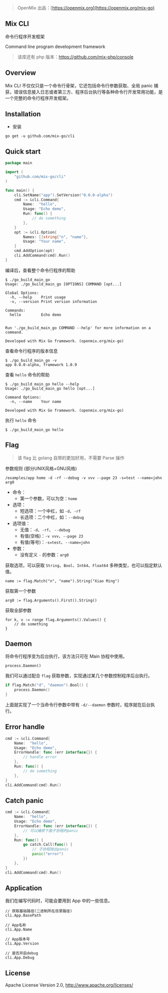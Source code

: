 > OpenMix 出品：[https://openmix.org](https://openmix.org/mix-go)

## Mix CLI

命令行程序开发框架

Command line program development framework

> 该库还有 php 版本：https://github.com/mix-php/console

## Overview

Mix CLI 不仅仅只是一个命令行骨架，它还包括命令行参数获取、全局 panic 捕获，错误信息接入日志或者第三方、程序后台执行等各种命令行开发常用功能，是一个完整的命令行程序开发框架。

## Installation

- 安装

```
go get -u github.com/mix-go/cli
```

## Quick start

```go
package main

import (
    "github.com/mix-go/cli"
)

func main() {
    cli.SetName("app").SetVersion("0.0.0-alpha")
    cmd := &cli.Command{
        Name:  "hello",
        Usage: "Echo demo",
        Run: func() {
            // do something
        },
    }
    opt := &cli.Option{
        Names: []string{"n", "name"},
        Usage: "Your name",
    }
    cmd.AddOption(opt)
    cli.AddCommand(cmd).Run()
}
```

编译后，查看整个命令行程序的帮助

```
$ ./go_build_main_go 
Usage: ./go_build_main_go [OPTIONS] COMMAND [opt...]

Global Options:
  -h, --help    Print usage
  -v, --version Print version information

Commands:
  hello         Echo demo


Run './go_build_main_go COMMAND --help' for more information on a command.

Developed with Mix Go framework. (openmix.org/mix-go)
```

查看命令行程序的版本信息

```
$ ./go_build_main_go -v
app 0.0.0-alpha, framework 1.0.9
```

查看 `hello` 命令的帮助

```
$ ./go_build_main_go hello --help
Usage: ./go_build_main_go hello [opt...]

Command Options:
  -n, --name    Your name

Developed with Mix Go framework. (openmix.org/mix-go)
```

执行 `hello` 命令

```
$ ./go_build_main_go hello 
```

## Flag 

> 该 flag 比 golang 自带的更加好用，不需要 Parse 操作

参数规则 (部分UNIX风格+GNU风格)

```
/examples/app home -d -rf --debug -v vvv --page 23 -s=test --name=john arg0
```
- 命令：
    - 第一个参数，可以为空：`home`
- 选项：
    - 短选项：一个中杠，如 `-d`、`-rf`
    - 长选项：二个中杠，如：`--debug`
- 选项值：
    - 无值：`-d`、`-rf`、 `--debug`
    - 有值(空格)：`-v vvv`、`--page 23`
    - 有值(等号)：`-s=test`、`--name=john`
- 参数：
    - 没有定义 `-` 的参数：`arg0`

获取选项，可以获取 `String`、`Bool`、`Int64`、`Float64` 多种类型，也可以指定默认值。

```
name := flag.Match("n", "name").String("Xiao Ming")
```

获取第一个参数

```
arg0 := flag.Arguments().First().String()
```

获取全部参数

```
for k, v := range flag.Arguments().Values() {
    // do something
}
```

## Daemon

将命令行程序变为后台执行，该方法只可在 Main 协程中使用。

```
process.Daemon()
```

我们可以通过配合 `flag` 获取参数，实现通过某几个参数控制程序后台执行。

```go
if flag.Match("d", "daemon").Bool() {
    process.Daemon()
}
```

上面就实现了一个当命令行参数中带有 `-d/--daemon` 参数时，程序就在后台执行。

## Error handle

```go
cmd := &cli.Command{
    Name:  "hello",
    Usage: "Echo demo",
    ErrorHandle: func (err interface{}) {
        // handle error
    },
    Run: func() {
        // do something
    },
}
cli.AddCommand(cmd).Run()
```

## Catch panic

```go
cmd := &cli.Command{
    Name:  "hello",
    Usage: "Echo demo",
    ErrorHandle: func (err interface{}) {
        // 可以捕获下面子协程的panic
    },
    Run: func() {
        go catch.Call(func() {
            // 子协程抛出panic
            panic("error")
        })
    },
}
cli.AddCommand(cmd).Run()
```

## Application

我们在编写代码时，可能会要用到 App 中的一些信息。

```
// 获取基础路径(二进制所在目录路径)
cli.App.BasePath

// App名称
cli.App.Name

// App版本号
cli.App.Version

// 是否开启debug
cli.App.Debug
```

## License

Apache License Version 2.0, http://www.apache.org/licenses/
